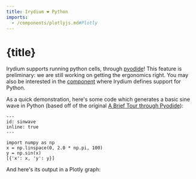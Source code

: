 ```yaml
---
title: Irydium ❤️ Python
imports:
  - /components/plotlyjs.md#Plotly
---
```


# {title}

Irydium supports running python cells, through [pyodide](https://pyodide.org)!
This feature is preliminary: we are still working on getting the ergonomics right.
You may also be interested in the [component](/components#python-via-pyodide) where Irydium defines support for Python.

As a quick demonstration, here's some code which generates a basic sine wave in Python (based off of the original [A Brief Tour through Pyodide](https://alpha.iodide.io/notebooks/300/)):

```{code-cell} python
---
id: sinwave
inline: true
---

import numpy as np
x = np.linspace(0, 2.0 * np.pi, 100)
y = np.sin(x)
[{'x': x, 'y': y}]
```

And here's its output in a Plotly graph:

<Plotly data={sinwave} />
